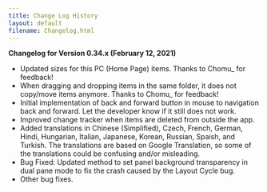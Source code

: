 ```yaml
---
title: Change Log History
layout: default
filename: Changelog.html
--- 
```


**Changelog for Version 0.34.x (February 12, 2021)**
* Updated sizes for this PC (Home Page) items. Thanks to Chomu_ for feedback!
* When dragging and dropping items in the same folder, it does not copy/move items anymore. Thanks to Chomu_ for feedback!
* Initial implementation of back and forward button in mouse to navigation back and forward. Let the developer know if it still does not work.
* Improved change tracker when items are deleted from outside the app.
* Added translations in Chinese (Simplified), Czech, French, German, Hindi, Hungarian, Italian, Japanese, Korean, Russian, Spaish, and Turkish. The translations are based on Google Translation, so some of the translations could be confusing and/or misleading.
* Bug Fixed: Updated method to set panel background transparency in dual pane mode to fix the crash caused by the Layout Cycle bug.
* Other bug fixes.
